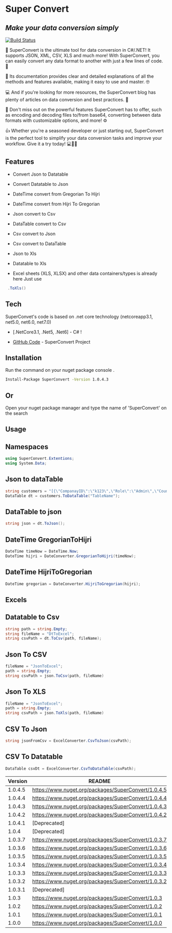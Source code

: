 # Super Convert
## _Make your data conversion simply_ 

[![Build Status](https://github.com/dwyl/repo-badges/blob/main/svg/build-passing.svg)](https://github.com/esamelzain/SuperConvert)

🚀 SuperConvert is the ultimate tool for data conversion in C#/.NET! It supports JSON, XML, CSV, XLS and much more! With SuperConvert, you can easily convert any data format to another with just a few lines of code. 💪

📖 Its documentation provides clear and detailed explanations of all the methods and features available, making it easy to use and master. 🤓

💻 And if you're looking for more resources, the SuperConvert blog has plenty of articles on data conversion and best practices. 📰

🔧 Don't miss out on the powerful features SuperConvert has to offer, such as encoding and decoding files to/from base64, converting between data formats with customizable options, and more! ⚙️

👍 Whether you're a seasoned developer or just starting out, SuperConvert is the perfect tool to simplify your data conversion tasks and improve your workflow. Give it a try today! 💻👨‍💻

## Features

- Convert Json to Datatable
- Convert Datatable to Json
- DateTime convert from Gregorian To Hijri
- DateTime convert from Hijri To Gregorian
- Json convert to Csv
- DataTable convert to Csv
- Csv convert to Json
- Csv convert to DataTable
- Json to Xls
- Datatable to Xls

- Excel sheets (XLS, XLSX) and other data containers/types is already here
Just use 

```cs
 .ToXls() 
```

## Tech

SuperConvet's code is based on .net core technology (netcoreapp3.1, net5.0, net6.0, net7.0)

- [.NetCore3.1, .Net5, .Net6] - C# !

- [GitHub Code](https://github.com/SDN-X/SuperConvert) - SuperConvert Project

## Installation


Run the command on your nuget package console .

```sh
Install-Package SuperConvert -Version 1.0.4.3
```
## Or 

Open your nuget package manager and type the name of 'SuperConvert' on the search

## Usage 
## Namespaces
```cs
using SuperConvert.Extentions;
using System.Data;
```
## Json to dataTable
```cs
string customers = "[{\"CompanayID\":\"k123\",\"Role\":\"Admin\",\"Country\":\"UK\",\"Asset\":\"HD\",\"incident\":null}, {\"CompanayID\":\"k234\",\"Role\":\"User\",\"Country\":\"US\",\"Asset\":\"HD12\",\"incident\":\"abc 1\"}]";
DataTable dt = customers.ToDataTable("TableName");
```
## DataTable to json
```cs
string json = dt.ToJson();
```
## DateTime GregorianToHijri
```cs
DateTime timeNow = DateTime.Now;
DateTime hijri = DateConverter.GregorianToHijri(timeNow);
```
## DateTime HijriToGregorian
```cs
DateTime gregorian = DateConverter.HijriToGregorian(hijri);
```
## Excels
## Datatable to Csv
```cs
string path = string.Empty;
string fileName = "DtToExcel";
string csvPath = dt.ToCsv(path, fileName);
```
## Json To CSV
```cs
fileName = "JsonToExcel";
path = string.Empty;
string csvPath = json.ToCsv(path, fileName)
```
## Json To XLS
```cs
fileName = "JsonToExcel";
path = string.Empty;
string csvPath = json.ToXls(path, fileName)
```
## CSV To Json
```cs
string jsonFromCsv = ExcelConverter.CsvToJson(csvPath);
```
## CSV To Datatable
```cs
DataTable csvDt = ExcelConverter.CsvToDataTable(csvPath);
```
| Version | README |
| ------  | ------ |
| 1.0.4.5 | https://www.nuget.org/packages/SuperConvert/1.0.4.5
| 1.0.4.4 | https://www.nuget.org/packages/SuperConvert/1.0.4.4
| 1.0.4.3 | https://www.nuget.org/packages/SuperConvert/1.0.4.3
| 1.0.4.2 | https://www.nuget.org/packages/SuperConvert/1.0.4.2
| 1.0.4.1 | [Deprecated]|
| 1.0.4 | [Deprecated]|
| 1.0.3.7 | https://www.nuget.org/packages/SuperConvert/1.0.3.7
| 1.0.3.6 | https://www.nuget.org/packages/SuperConvert/1.0.3.6
| 1.0.3.5 | https://www.nuget.org/packages/SuperConvert/1.0.3.5
| 1.0.3.4 | https://www.nuget.org/packages/SuperConvert/1.0.3.4
| 1.0.3.3 | https://www.nuget.org/packages/SuperConvert/1.0.3.3
| 1.0.3.2 | https://www.nuget.org/packages/SuperConvert/1.0.3.2
| 1.0.3.1 | [Deprecated] 
| 1.0.3 | https://www.nuget.org/packages/SuperConvert/1.0.3
| 1.0.2 | https://www.nuget.org/packages/SuperConvert/1.0.2
| 1.0.1 | https://www.nuget.org/packages/SuperConvert/1.0.1
| 1.0.0 | https://www.nuget.org/packages/SuperConvert/1.0.0
